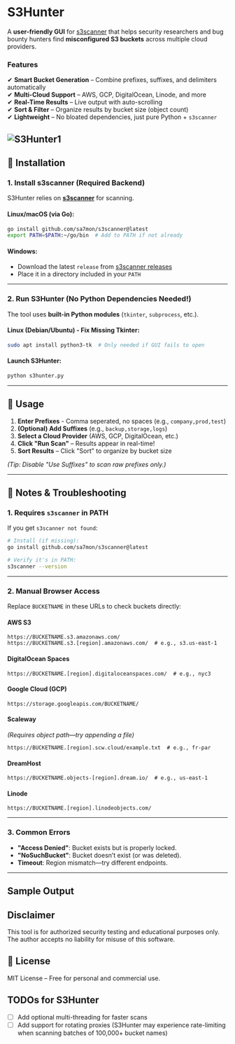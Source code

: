 # S3Hunter
 
A **user-friendly GUI** for [s3scanner](https://github.com/sa7mon/s3scanner) that helps security researchers and bug bounty hunters find **misconfigured S3 buckets** across multiple cloud providers.  

### **Features**  
✔ **Smart Bucket Generation** – Combine prefixes, suffixes, and delimiters automatically  
✔ **Multi-Cloud Support** – AWS, GCP, DigitalOcean, Linode, and more  
✔ **Real-Time Results** – Live output with auto-scrolling  
✔ **Sort & Filter** – Organize results by bucket size (object count)  
✔ **Lightweight** – No bloated dependencies, just pure Python + `s3scanner`  

![S3Hunter1](https://github.com/user-attachments/assets/97a7953a-27ec-495c-a253-bcafd5e4eb87)
---

## **🚀 Installation**  

### **1. Install s3scanner (Required Backend)**  
S3Hunter relies on **[s3scanner](https://github.com/sa7mon/s3scanner)** for scanning.  

#### **Linux/macOS (via Go):**  
```bash
go install github.com/sa7mon/s3scanner@latest
export PATH=$PATH:~/go/bin  # Add to PATH if not already
```

#### **Windows:**  
- Download the latest `release` from [s3scanner releases](https://github.com/sa7mon/s3scanner/releases)  
- Place it in a directory included in your `PATH`  

---

### **2. Run S3Hunter (No Python Dependencies Needed!)**  
The tool uses **built-in Python modules** (`tkinter`, `subprocess`, etc.).  

#### **Linux (Debian/Ubuntu) - Fix Missing Tkinter:**  
```bash
sudo apt install python3-tk  # Only needed if GUI fails to open
```

#### **Launch S3Hunter:**  
```bash
python s3hunter.py
```

---

## **🎯 Usage**  
1. **Enter Prefixes** - Comma seperated, no spaces (e.g., `company,prod,test`)  
2. **(Optional) Add Suffixes** (e.g., `backup,storage,logs`)  
3. **Select a Cloud Provider** (AWS, GCP, DigitalOcean, etc.)  
4. **Click "Run Scan"** – Results appear in real-time!  
5. **Sort Results** – Click "Sort" to organize by bucket size  

*(Tip: Disable "Use Suffixes" to scan raw prefixes only.)*  

---

## 📌 Notes & Troubleshooting  

### **1. Requires `s3scanner` in PATH**  
If you get `s3scanner not found`:  
```bash
# Install (if missing):
go install github.com/sa7mon/s3scanner@latest

# Verify it's in PATH:
s3scanner --version
```

---

### **2. Manual Browser Access**  
Replace `BUCKETNAME` in these URLs to check buckets directly:  

#### **AWS S3**  
```
https://BUCKETNAME.s3.amazonaws.com/  
https://BUCKETNAME.s3.[region].amazonaws.com/  # e.g., s3.us-east-1
```

#### **DigitalOcean Spaces**  
```
https://BUCKETNAME.[region].digitaloceanspaces.com/  # e.g., nyc3
```

#### **Google Cloud (GCP)**  
```
https://storage.googleapis.com/BUCKETNAME/   
```

#### **Scaleway**  
*(Requires object path—try appending a file)*  
```
https://BUCKETNAME.[region].scw.cloud/example.txt  # e.g., fr-par
```

#### **DreamHost**  
```
https://BUCKETNAME.objects-[region].dream.io/  # e.g., us-east-1
```

#### **Linode**  
```
https://BUCKETNAME.[region].linodeobjects.com/  
```

---

### **3. Common Errors**  
- **"Access Denied"**: Bucket exists but is properly locked.  
- **"NoSuchBucket"**: Bucket doesn’t exist (or was deleted).  
- **Timeout**: Region mismatch—try different endpoints.  

---

## **Sample Output**

## **Disclaimer**
This tool is for authorized security testing and educational purposes only. The author accepts no liability for misuse of this software.

## **📜 License**  
MIT License – Free for personal and commercial use.

## **TODOs for S3Hunter**

- [ ] Add optional multi-threading for faster scans
- [ ] Add support for rotating proxies (S3Hunter may experience rate-limiting when scanning batches of 100,000+ bucket names) 
